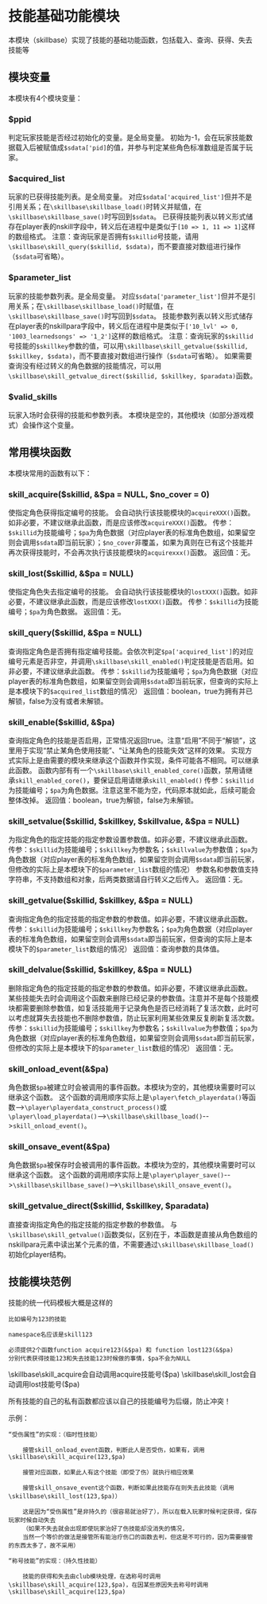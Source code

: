 # 技能基础功能模块
本模块（skillbase）实现了技能的基础功能函数，包括载入、查询、获得、失去技能等

## 模块变量
本模块有4个模块变量：

### $ppid
判定玩家技能是否经过初始化的变量。是全局变量。
初始为-1，会在玩家技能数据载入后被赋值成`$sdata['pid]`的值，并参与判定某些角色标准数组是否属于玩家。

### $acquired_list
玩家的已获得技能列表。是全局变量。
对应`$sdata['acquired_list']`但并不是引用关系；在`\skillbase\skillbase_load()`时转义并赋值，在`\skillbase\skillbase_save()`时写回到`$sdata`。
已获得技能列表以转义形式储存在player表的nskill字段中，转义后在进程中是类似于`[10 => 1, 11 => 1]`这样的数组格式。
注意：查询玩家是否拥有`$skillid`号技能，请用`\skillbase\skill_query($skillid, $sdata)`，而不要直接对数组进行操作（`$sdata`可省略）。

### $parameter_list
玩家的技能参数列表。是全局变量。
对应`$sdata['parameter_list']`但并不是引用关系；在`\skillbase\skillbase_load()`时赋值，在`\skillbase\skillbase_save()`时写回到`$sdata`。
技能参数列表以转义形式储存在player表的nskillpara字段中，转义后在进程中是类似于`['10_lvl' => 0, '1003_learnedsongs' => '1_2']`这样的数组格式。
注意：查询玩家的`$skillid`号技能的`$skillkey`参数的值，可以用`\skillbase\skill_getvalue($skillid, $skillkey, $sdata)`，而不要直接对数组进行操作（`$sdata`可省略）。
如果需要查询没有经过转义的角色数据的技能情况，可以用`\skillbase\skill_getvalue_direct($skillid, $skillkey, $paradata)`函数。

### $valid_skills
玩家入场时会获得的技能和参数列表。
本模块是空的，其他模块（如部分游戏模式）会操作这个变量。

## 常用模块函数
本模块常用的函数有以下：

### skill_acquire($skillid, &$pa = NULL, $no_cover = 0)
使指定角色获得指定编号的技能。
会自动执行该技能模块的`acquireXXX()`函数。如非必要，不建议继承此函数，而是应该修改`acquireXXX()`函数。
传参：`$skillid`为技能编号；`$pa`为角色数据（对应player表的标准角色数组，如果留空则会调用`$sdata`即当前玩家）；`$no_cover`非覆盖，如果为真则在已有这个技能并再次获得技能时，不会再次执行该技能模块的`acquirexxx()`函数。
返回值：无。

### skill_lost($skillid, &$pa = NULL)
使指定角色失去指定编号的技能。
会自动执行该技能模块的`lostXXX()`函数。如非必要，不建议继承此函数，而是应该修改`lostXXX()`函数。
传参：`$skillid`为技能编号；`$pa`为角色数据。
返回值：无。

### skill_query($skillid, &$pa = NULL)
查询指定角色是否拥有指定编号技能。会依次判定`$pa['acquired_list']`的对应编号元素是否非空，并调用`\skillbase\skill_enabled()`判定技能是否启用。如非必要，不建议继承此函数。
传参：`$skillid`为技能编号；`$pa`为角色数据（对应player表的标准角色数组，如果留空则会调用`$sdata`即当前玩家，但查询的实际上是本模块下的`$acquired_list`数组的情况）
返回值：boolean，true为拥有并已解锁，false为没有或者未解锁。

### skill_enable($skillid, &$pa)
查询指定角色的技能是否启用，正常情况返回true。注意“启用”不同于“解锁”，这里用于实现“禁止某角色使用技能”、“让某角色的技能失效”这样的效果。
实现方式实际上是由需要的模块来继承这个函数并作实现，条件可能各不相同。可以继承此函数。
函数内部有有一个`\skillbase\skill_enabled_core()`函数，禁用请继承`skill_enabled_core()`，要保证启用请继承`skill_enabled()`
传参：`$skillid`为技能编号；`$pa`为角色数据。注意这里不能为空，代码原本就如此，后续可能会整体改掉。
返回值：boolean，true为解锁，false为未解锁。

### skill_setvalue($skillid, $skillkey, $skillvalue, &$pa = NULL)
为指定角色的指定技能的指定参数设置参数值。如非必要，不建议继承此函数。
传参：`$skillid`为技能编号；`$skillkey`为参数名；`$skillvalue`为参数值；`$pa`为角色数据（对应player表的标准角色数组，如果留空则会调用`$sdata`即当前玩家，但修改的实际上是本模块下的`$parameter_list`数组的情况）
参数名和参数值支持字符串，不支持数组和对象，后两类数据请自行转义之后传入。
返回值：无。

### skill_getvalue($skillid, $skillkey, &$pa = NULL)
查询指定角色的指定技能的指定参数的参数值。如非必要，不建议继承此函数。
传参：`$skillid`为技能编号；`$skillkey`为参数名；`$pa`为角色数据（对应player表的标准角色数组，如果留空则会调用`$sdata`即当前玩家，但查询的实际上是本模块下的`$parameter_list`数组的情况）
返回值：查询参数的具体值。

### skill_delvalue($skillid, $skillkey, &$pa = NULL)
删除指定角色的指定技能的指定参数的参数值。如非必要，不建议继承此函数。
某些技能失去时会调用这个函数来删除已经记录的参数值。注意并不是每个技能模块都需要删除参数值，如复活技能用于记录角色是否已经消耗了复活次数，此时可以考虑就算失去技能也不删除参数值，防止玩家利用某些效果反复刷新复活次数。
传参：`$skillid`为技能编号；`$skillkey`为参数名；`$skillvalue`为参数值；`$pa`为角色数据（对应player表的标准角色数组，如果留空则会调用`$sdata`即当前玩家，但修改的实际上是本模块下的`$parameter_list`数组的情况）
返回值：无。

### skill_onload_event(&$pa)
角色数据`$pa`被建立时会被调用的事件函数。本模块为空的，其他模块需要时可以继承这个函数。
这个函数的调用顺序实际上是`\player\fetch_playerdata()`等函数-->`\player\playerdata_construct_process()`或`\player\load_playerdata()`-->`\skillbase\skillbase_load()`-->`skill_onload_event()`。

### skill_onsave_event(&$pa)
角色数据`$pa`被保存时会被调用的事件函数。本模块为空的，其他模块需要时可以继承这个函数。
这个函数的调用顺序实际上是`\player\player_save()`-->`\skillbase\skillbase_save()`-->`\skillbase\skill_onsave_event()`。

### skill_getvalue_direct($skillid, $skillkey, $paradata)
直接查询指定角色的指定技能的指定参数的参数值。
与`\skillbase\skill_getvalue()`函数类似，区别在于，本函数是直接从角色数组的nskillpara元素中读出某个元素的值，不需要通过`\skillbase\skillbase_load()`初始化player结构。

## 技能模块范例

技能的统一代码模板大概是这样的

	比如编号为123的技能
	
	namespace名应该是skill123
	
	必须提供2个函数function acquire123(&$pa) 和 function lost123(&$pa) 
	分别代表获得技能123和失去技能123时候做的事情，$pa不会为NULL

\skillbase\skill_acquire会自动调用acquire技能号($pa)
\skillbase\skill_lost会自动调用lost技能号($pa)

所有技能的自己的私有函数都应该以自己的技能编号为后缀，防止冲突！

示例：

	“受伤属性”的实现：（临时性技能）
		
		接管skill_onload_event函数，判断此人是否受伤，如果有，调用\skillbase\skill_acquire(123,$pa)
		
		接管对应函数，如果此人有这个技能（即受了伤）就执行相应效果
		
		接管skill_onsave_event这个函数，判断如果此技能存在则失去此技能（调用\skillbase\skill_lost(123,$pa)）
		
		这是因为“受伤属性”是非持久的（很容易就治好了），所以在载入玩家时候判定获得，保存玩家时候自动失去
		（如果不失去就会出现即使玩家治好了伤技能却没消失的情况，
		当然一个等价的做法是接管所有能治疗伤口的函数去判，但这是不可行的，因为需要接管的东西太多了，故不采用）
		
	“称号技能”的实现：（持久性技能）
		
		技能的获得和失去由club模块处理，在选称号时调用\skillbase\skill_acquire(123,$pa)，在因某些原因失去称号时调用\skillbase\skill_acquire(123,$pa)
		
		
